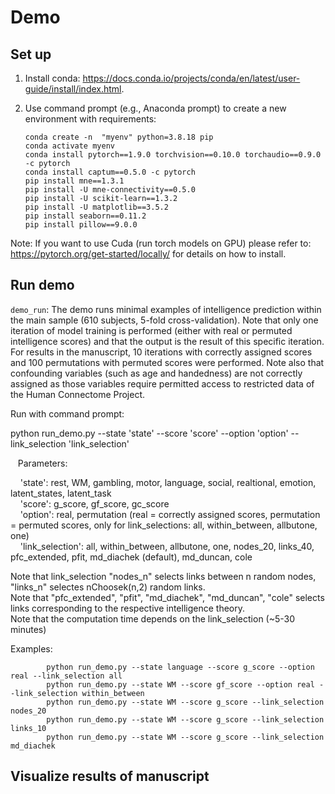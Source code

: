 # Demo

## Set up

  1)	Install conda: https://docs.conda.io/projects/conda/en/latest/user-guide/install/index.html.
  
  2)	Use command prompt (e.g., Anaconda prompt) to create a new environment with requirements:
  	
          	conda create -n  "myenv" python=3.8.18 pip
          	conda activate myenv
          	conda install pytorch==1.9.0 torchvision==0.10.0 torchaudio==0.9.0 -c pytorch
          	conda install captum==0.5.0 -c pytorch
          	pip install mne==1.3.1
          	pip install -U mne-connectivity==0.5.0
          	pip install -U scikit-learn==1.3.2
          	pip install -U matplotlib==3.5.2
          	pip install seaborn==0.11.2
          	pip install pillow==9.0.0

Note: If you want to use Cuda (run torch models on GPU) please refer to: https://pytorch.org/get-started/locally/ for details on how to install.


## Run demo

`demo_run`: The demo runs minimal examples of intelligence prediction within the main sample (610 subjects, 5-fold cross-validation). Note that only one iteration of model training is performed (either with real or permuted intelligence scores) and that the output is the result of this specific iteration. For results in the manuscript, 10 iterations with correctly assigned scores and 100 permutations with permuted scores were performed. Note also that confounding variables (such as age and handedness) are not correctly assigned as those variables require permitted access to restricted data of the Human Connectome Project.

Run with command prompt:

python run_demo.py --state 'state' --score 'score' --option 'option' --link_selection 'link_selection'

&nbsp;&nbsp;&nbsp;Parameters:

  &nbsp;&nbsp;&nbsp;&nbsp;'state': rest, WM, gambling, motor, language, social, realtional, emotion, latent_states, latent_task\
  &nbsp;&nbsp;&nbsp;&nbsp;'score': g_score, gf_score, gc_score\
  &nbsp;&nbsp;&nbsp;&nbsp;'option': real, permutation (real = correctly assigned scores, permutation = permuted scores, only for link_selections: all, within_between, allbutone, one)\
  &nbsp;&nbsp;&nbsp;&nbsp;'link_selection': all, within_between, allbutone, one, nodes_20, links_40, pfc_extended, pfit, md_diachek (default), md_duncan,  cole 


Note that link_selection "nodes_n" selects links between n random nodes, "links_n" selectes nChoosek(n,2) random links.\
Note that "pfc_extended", "pfit", "md_diachek", "md_duncan", "cole" selects links corresponding to the respective intelligence theory.\
Note that the computation time depends on the link_selection (~5-30 minutes)


Examples:
      
            python run_demo.py --state language --score g_score --option real --link_selection all
            python run_demo.py --state WM --score gf_score --option real --link_selection within_between
            python run_demo.py --state WM --score g_score --link_selection nodes_20
            python run_demo.py --state WM --score g_score --link_selection links_10
            python run_demo.py --state WM --score g_score --link_selection md_diachek

## Visualize results of manuscript
